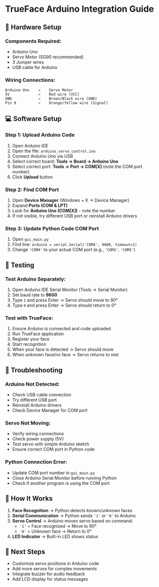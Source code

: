 # TrueFace Arduino Integration Guide

## 🔧 Hardware Setup

### Components Required:
- Arduino Uno
- Servo Motor (SG90 recommended)
- 3 Jumper wires
- USB cable for Arduino

### Wiring Connections:
```
Arduino Uno    →    Servo Motor
5V             →    Red wire (VCC)
GND            →    Brown/Black wire (GND)
Pin 9          →    Orange/Yellow wire (Signal)
```

## 💻 Software Setup

### Step 1: Upload Arduino Code
1. Open Arduino IDE
2. Open the file: `arduino_servo_control.ino`
3. Connect Arduino Uno via USB
4. Select correct board: **Tools → Board → Arduino Uno**
5. Select correct port: **Tools → Port → COM[X]** (note the COM port number)
6. Click **Upload** button

### Step 2: Find COM Port
1. Open **Device Manager** (Windows + X → Device Manager)
2. Expand **Ports (COM & LPT)**
3. Look for **Arduino Uno (COM[X])** - note the number
4. If not visible, try different USB port or reinstall Arduino drivers

### Step 3: Update Python Code COM Port
1. Open `gui_main.py`
2. Find line: `arduino = serial.Serial('COM4', 9600, timeout=1)`
3. Change `'COM4'` to your actual COM port (e.g., `'COM3'`, `'COM5'`)

## 🧪 Testing

### Test Arduino Separately:
1. Open Arduino IDE Serial Monitor (Tools → Serial Monitor)
2. Set baud rate to **9600**
3. Type `1` and press Enter → Servo should move to 90°
4. Type `0` and press Enter → Servo should return to 0°

### Test with TrueFace:
1. Ensure Arduino is connected and code uploaded
2. Run TrueFace application
3. Register your face
4. Start recognition
5. When your face is detected → Servo should move
6. When unknown face/no face → Servo returns to rest

## 🔧 Troubleshooting

### Arduino Not Detected:
- Check USB cable connection
- Try different USB port
- Reinstall Arduino drivers
- Check Device Manager for COM port

### Servo Not Moving:
- Verify wiring connections
- Check power supply (5V)
- Test servo with simple Arduino sketch
- Ensure correct COM port in Python code

### Python Connection Error:
- Update COM port number in `gui_main.py`
- Close Arduino Serial Monitor before running Python
- Check if another program is using the COM port

## 🎯 How It Works

1. **Face Recognition** → Python detects known/unknown faces
2. **Serial Communication** → Python sends `'1'` or `'0'` to Arduino
3. **Servo Control** → Arduino moves servo based on command:
   - `'1'` = Face recognized → Move to 90°
   - `'0'` = Unknown face → Return to 0°
4. **LED Indicator** → Built-in LED shows status

## 🚀 Next Steps

- Customize servo positions in Arduino code
- Add more servos for complex movements
- Integrate buzzer for audio feedback
- Add LCD display for status messages
